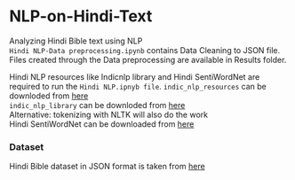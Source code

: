 # NLP-on-Hindi-Text
Analyzing Hindi Bible text using NLP <br>
`Hindi NLP-Data preprocessing.ipynb` contains Data Cleaning to JSON file. Files created through the Data preprocessing are available in Results folder.

Hindi NLP resources like Indicnlp library and Hindi SentiWordNet are required to run the `Hindi NLP.ipnyb file`.
`indic_nlp_resources` can be downloded from [here](https://github.com/anoopkunchukuttan/indic_nlp_resources) <br>
`indic_nlp_library` can be downloded from [here](http://anoopkunchukuttan.github.io/indic_nlp_library/)<br>
Alternative: tokenizing with NLTK will also do the work<br>
Hindi SentiWordNet can be downloaded from [here](http://amitavadas.com/sentiwordnet.php)
<br>
### Dataset 
Hindi Bible dataset in JSON format is taken from [here](https://github.com/godlytalias/Bible-Database/blob/master/Hindi/bible.json)
